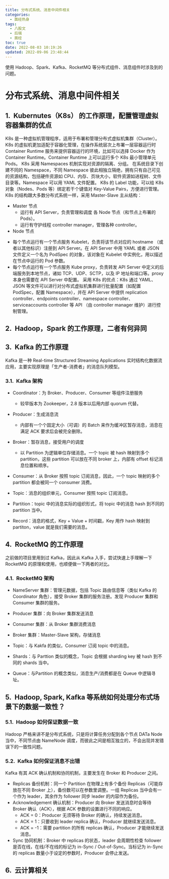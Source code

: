 ```yaml
---
title: 分布式系统、消息中间件相关
categories:
  - 面经热身
tags:
  - 八股文
  - 后端
  - 面经
toc: true
date: 2022-08-03 10:19:26
updated: 2022-09-06 23:48:44
---
```


[//]: # "下一行开始到<!--more-->为引文部分，引文会显示在预览中"
使用 Hadoop、Spark、Kafka、RocketMQ 等分布式组件、消息组件时涉及到的问题。
<!--more-->
<script id="__bs_script__">//<![CDATA[
    document.write("<script async src='http://HOST:3000/browser-sync/browser-sync-client.js?v=2.26.14'><\/script>".replace("HOST", location.hostname));
//]]></script>

[//]: # "下一行开始为正文"
# 分布式系统、消息中间件相关

## Kubernutes（K8s） 的工作原理，配置管理虚拟容器集群的优点
K8s 是一种虚拟机管理程序，适用于布署和管理分布式虚拟机集群（Cluster）。
K8s 的虚拟机更加适配于容器化管理，在操作系统层次上布署一层容器运行时 Container Runtime 服务来提供容器运行的环境，比如可以选择 Docker 作为 Container Runtime。Container Runtime 上可以运行多个 K8s 最小管理单元 Pods。
K8s 采用 Namespaces 机制实现对资源的隔离、分组。 在系统目录下创建不同的 Namespace，不同 Namespace 彼此相独立隔绝，拥有只有自己可见的资源结构，包括硬件资源如 CPU、内存、页块大小，软件资源如进程树、文件目录等。Namespace 可以用 YAML 文件配置。
K8s 的 Label 功能，可以给 K8s 对象（Nodes、Pods 等）绑定若干个键值对 Key-Value Pairs，方便进行管理。
K8s 的结构跟大多数分布式系统一样，采用 Master-Slave 主从结构：
* Master 节点
  - 运行有 API Server，负责管理和调度 各 Node 节点（和节点上布署的 Pods）。
  - 运行有守护线程 controller manager，管理各种 controller。
*  Node 节点
  - 每个节点运行有一个节点服务 Kubelet，负责将该节点对应的 hostname （或者以其他标识）注册到 API Server。在 API Server 中用 YAML 或者 JSON 文件定义一个名为 PodSpec 的对象，该对象在 Kubelet 中实例化，用以描述在节点中运行的 Pod 参数。
  - 每个节点运行有一个节点服务 Kube proxy，负责转发 API Server 中定义的后端服务到本地节点，诸如 TCP、UDP、SCTP，以及 IP 地址和端口等。proxy 本身也需要在 API Server 中配置。
采用 K8s 的优点：K8s 通过 YAML、JSON 等文件可以进行对分布式虚拟机集群进行批量配置（如配置 PodSpec，配置 Namespace），并在 API Server 中提供 replication controller、endpoints controller、namespace controller、serviceaccounts controller 等 API （由 controller manager 维护）进行控制管理。

## Hadoop，Spark 的工作原理，二者有何异同

## Kafka 的工作原理
Kafka 是一种 Real-time Structured Streaming Applications 实时结构化数据流应用，主要实现原理是「生产者-消费者」的消息队列模型。

### Kafka 架构
* Coordinator：为 Broker、Producer、Consumer 等组件注册服务
  * 较早版本为 Zookeeper，2.8 版本以后用内部 quorum 代替。
* Producer：生成消息流
  * 内部有一个个固定大小（可调）的 Batch 来作为缓冲区暂存消息，消息在满足 ACK 要求后会被完全删除。
* Broker：暂存消息，接受用户的调度
  * 以 Partition 为逻辑单位存储消息。一个 topic 被 hash 映射到多个 partition，这些 partition 可以放在不同 broker 上，内部有 offset 标记消息位置和顺序。
* Consumer：从 Broker 按照 topic 订阅消息，因此，一个 topic 映射的多个 partition 都会被同一个 consumer 消费。

* Topic：消息的组织单元，Consumer 按照 topic 订阅消息。
* Partition：topic 中的消息实际的组织形式，将 topic 中的消息 hash 到不同的 partition 当中。
* Record：消息的格式，Key + Value + 时间戳，Key 用作 hash 映射到 partiton，value 就是我们需要的消息。

## RocketMQ 的工作原理
之前做的项目里用到过 Kafka，因此从 Kafka 入手，尝试快速上手理解一下 RocketMQ 的原理和使用，也顺便做一下两者的对比。
### RocketMQ 架构

* NameServer 集群：管理元数据，包括 Topic 路由信息等（类似 Kafka 的 Coordinator 角色），接受 Broker 集群的服务注册。发现 Producer 集群和 Consumer 集群的服务。
* Producer 集群：向 Broker 集群发送消息
* Consumer 集群：从 Broker 集群消费消息
* Broker 集群：Master-Slave 架构，存储消息

* Topic：与 Kakfa 的类似，Consumer 订阅 topic 中的消息。
* Shards：与 Parttion 类似的概念，Topic 会根据 sharding key 被 hash 到不同的 shards 当中。
* Queue：与Partition 的概念类似，消息生产/消费都是在 Queue 中逻辑寻址。


## Hadoop, Spark, Kafka 等系统如何处理分布式场景下的数据一致性？
### Hadoop 如何保证数据一致
Hadoop 严格来讲不是分布式系统，只是将计算任务分配到各个节点 DATa Node 当中，不同节点由 NameNode 调度，而彼此之间是相互独立的，不会出现并发错误下的一致性问题。

### Kafka 如何保证消息不出错
Kafka 有其 ACK 确认机制和协同机制，主要发生在 Broker 和 Producer 之间。
* Replicas 备份机制：同一个 Partition 在物理上有多个备份 Replicas（可能存放在不同 Broker 上），备份数可以在参数里调整。一组 Replicas 当中会有一个作为 leader，其余作为 follower 同步 leader 的内容作为备份。
* Acknowledgement 确认机制：Producer 向 Broker 发送消息时会等待 Broker 确认（ACK），根据 ACK 参数的设置进行不同的响应。
  * ACK = 0：Producer 无须等待 Broker 的确认，持续发送消息。
  * ACK = 1：只要收到 leader replica 确认，Producer 就继续发送消息。
  * ACK = -1：需要 partition 的所有 replicas 确认，Producer 才能继续发送消息。
* Sync 协同机制：Broker 中 replicas 的状态，leader 会周期性检查 follower 是否在线，在线/不在线的标记为 in-Sync / Out-of-Sync。当标记为 in-Sync 的 replicas 数量小于设定的参数时，Producer 会停止发送。


## 云计算相关

<style type="text/css">
    h1 { counter-reset: h2counter; }
    h2 { counter-reset: h3counter; }
    h3 { counter-reset: h4counter; }
    h4 { counter-reset: h5counter; }
    h5 { counter-reset: h6counter; }
    h6 { }
    h2:before {
      counter-increment: h2counter;
      content: counter(h2counter) ".\0000a0\0000a0";
    }
    h3:before {
      counter-increment: h3counter;
      content: counter(h2counter) "."
                counter(h3counter) ".\0000a0\0000a0";
    }
    h4:before {
      counter-increment: h4counter;
      content: counter(h2counter) "."
                counter(h3counter) "."
                counter(h4counter) ".\0000a0\0000a0";
    }
    h5:before {
      counter-increment: h5counter;
      content: counter(h2counter) "."
                counter(h3counter) "."
                counter(h4counter) "."
                counter(h5counter) ".\0000a0\0000a0";
    }
    h6:before {
      counter-increment: h6counter;
      content: counter(h2counter) "."
                counter(h3counter) "."
                counter(h4counter) "."
                counter(h5counter) "."
                counter(h6counter) ".\0000a0\0000a0";
    }
</style>